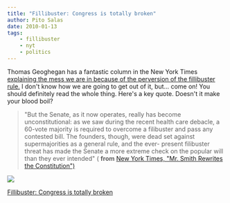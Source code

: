```yaml
---
title: "Fillibuster: Congress is totally broken"
author: Pito Salas
date: 2010-01-13
tags:
    - fillibuster
    - nyt
    - politics
---
```




Thomas Geoghegan has a fantastic column in the New York Times [explaining the
mess we are in because of the perversion of the fillibuster
rule.](<http://www.nytimes.com/2010/01/11/opinion/11geoghegan.html?ref=opinion&pagewanted=all>)
I don't know how we are going to get out of it, but… come on! You should
definitely read the whole thing. Here's a key quote. Doesn't it make your
blood boil?

> "But the Senate, as it now operates, really has become unconstitutional: as
> we saw during the recent health care debacle, a 60-vote majority is required
> to overcome a filibuster and pass any contested bill. The founders, though,
> were dead set against supermajorities as a general rule, and the ever-
> present filibuster threat has made the Senate a more extreme check on the
> popular will than they ever intended" ( **from** [New York Times, "Mr. Smith
> Rewrites the
> Constitution")](<http://www.nytimes.com/2010/01/11/opinion/11geoghegan.html?ref=opinion&pagewanted=all>)

![](https://i0.wp.com/img.zemanta.com/pixy.gif?w=584)


[Fillibuster: Congress is totally broken](None)
